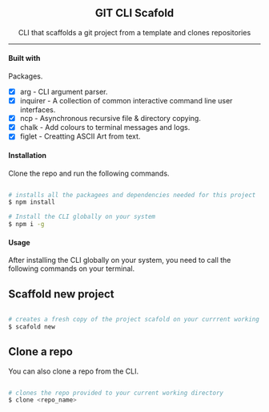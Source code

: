 <div align="center">
  <h2>GIT CLI Scafold</h2>
  CLI that scaffolds a git project from a template and clones repositories
</div>

---

#### Built with


Packages.


- [x] arg - CLI argument parser.
- [X] inquirer - A collection of common interactive command line user interfaces.
- [X] ncp - Asynchronous recursive file & directory copying.
- [X] chalk - Add colours to terminal messages and logs.
- [X] figlet -  Creatting ASCII Art from text.

#### Installation 

Clone the repo and run the following commands.

```bash

# installs all the packagees and dependencies needed for this project
$ npm install

# Install the CLI globally on your system
$ npm i -g 

```

#### Usage

After installing the CLI globally on your system, you need to call the following commands on your terminal.

## Scaffold new project

```bash

# creates a fresh copy of the project scafold on your currrent working directory
$ scafold new

```

## Clone a repo

You can also clone a repo from the CLI.

```bash

# clones the repo provided to your current working directory
$ clone <repo_name>

```





